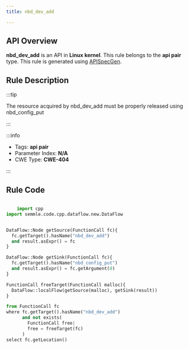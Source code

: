 ```yaml
---
title: nbd_dev_add

---
```



## API Overview
**nbd_dev_add** is an API in **Linux kernel**. This rule belongs to the **api pair** type. This rule is generated using [APISpecGen](../../tools/APISpecGen).
## Rule Description

:::tip

The resource acquired by nbd_dev_add must be properly released using nbd_config_put

:::

:::info

- Tags: **api pair**
- Parameter Index: **N/A**
- CWE Type: **CWE-404**

:::

## Rule Code
```python

    import cpp
import semmle.code.cpp.dataflow.new.DataFlow


DataFlow::Node getSource(FunctionCall fc){
  fc.getTarget().hasName("nbd_dev_add")
  and result.asExpr() = fc
}

DataFlow::Node getSink(FunctionCall fc){
  fc.getTarget().hasName("nbd_config_put")
  and result.asExpr() = fc.getArgument(0)
}

FunctionCall freeTarget(FunctionCall malloc){
  DataFlow::localFlow(getSource(malloc), getSink(result))
}

from FunctionCall fc
where fc.getTarget().hasName("nbd_dev_add")
      and not exists(
        FunctionCall free| 
        free = freeTarget(fc)
      )
select fc.getLocation()

    
```